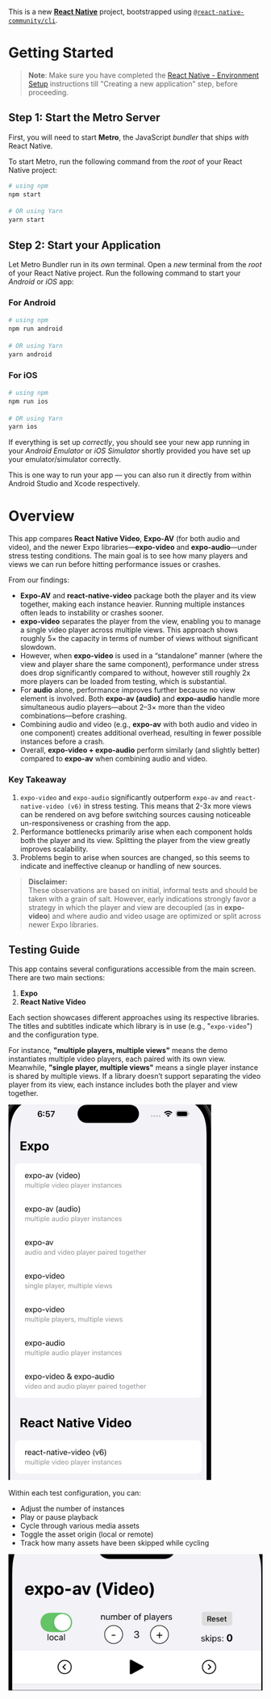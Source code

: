 This is a new [**React Native**](https://reactnative.dev) project, bootstrapped using [`@react-native-community/cli`](https://github.com/react-native-community/cli).

# Getting Started

>**Note**: Make sure you have completed the [React Native - Environment Setup](https://reactnative.dev/docs/environment-setup) instructions till "Creating a new application" step, before proceeding.

## Step 1: Start the Metro Server

First, you will need to start **Metro**, the JavaScript _bundler_ that ships _with_ React Native.

To start Metro, run the following command from the _root_ of your React Native project:

```bash
# using npm
npm start

# OR using Yarn
yarn start
```

## Step 2: Start your Application

Let Metro Bundler run in its _own_ terminal. Open a _new_ terminal from the _root_ of your React Native project. Run the following command to start your _Android_ or _iOS_ app:

### For Android

```bash
# using npm
npm run android

# OR using Yarn
yarn android
```

### For iOS

```bash
# using npm
npm run ios

# OR using Yarn
yarn ios
```

If everything is set up _correctly_, you should see your new app running in your _Android Emulator_ or _iOS Simulator_ shortly provided you have set up your emulator/simulator correctly.

This is one way to run your app — you can also run it directly from within Android Studio and Xcode respectively.

# Overview

This app compares **React Native Video**, **Expo-AV** (for both audio and video), and the newer Expo libraries—**expo-video** and **expo-audio**—under stress testing conditions. The main goal is to see how many players and views we can run before hitting performance issues or crashes.

From our findings:

- **Expo-AV** and **react-native-video** package both the player and its view together, making each instance heavier. Running multiple instances often leads to instability or crashes sooner.  
- **expo-video** separates the player from the view, enabling you to manage a single video player across multiple views. This approach shows roughly 5× the capacity in terms of number of views without significant slowdown.  
- However, when **expo-video** is used in a “standalone” manner (where the view and player share the same component), performance under stress does drop significantly compared to without, however still roughly 2x more players can be loaded from testing, which is substantial.
- For **audio** alone, performance improves further because no view element is involved. Both **expo-av (audio)** and **expo-audio** handle more simultaneous audio players—about 2–3× more than the video combinations—before crashing.  
- Combining audio and video (e.g., **expo-av** with both audio and video in one component) creates additional overhead, resulting in fewer possible instances before a crash.  
- Overall, **expo-video + expo-audio** perform similarly (and slightly better) compared to **expo-av** when combining audio and video.

### Key Takeaway
1. `expo-video` and `expo-audio` significantly outperform `expo-av` and `react-native-video (v6)` in stress testing. This means that 2-3x more views can be rendered on avg before switching sources causing noticeable un-responsiveness or crashing from the app.
2. Performance bottlenecks primarily arise when each component holds both the player and its view. Splitting the player from the view greatly improves scalability. 
3. Problems begin to arise when sources are changed, so this seems to indicate and ineffective cleanup or handling of new sources.

> **Disclaimer:**  
> These observations are based on initial, informal tests and should be taken with a grain of salt. However, early indications strongly favor a strategy in which the player and view are decoupled (as in **expo-video**) and where audio and video usage are optimized or split across newer Expo libraries.


## Testing Guide

This app contains several configurations accessible from the main screen. There are two main sections:

1. **Expo**  
2. **React Native Video**  

Each section showcases different approaches using its respective libraries. The titles and subtitles indicate which library is in use (e.g., "`expo-video`") and the configuration type. 

For instance, **"multiple players, multiple views"** means the demo instantiates multiple video players, each paired with its own view. Meanwhile, **"single player, multiple views"** means a single player instance is shared by multiple views. If a library doesn’t support separating the video player from its view, each instance includes both the player and view together.

![Main screen](image.png)

Within each test configuration, you can:

- Adjust the number of instances  
- Play or pause playback  
- Cycle through various media assets  
- Toggle the asset origin (local or remote)  
- Track how many assets have been skipped while cycling  

![Configuration screen](image-1.png)